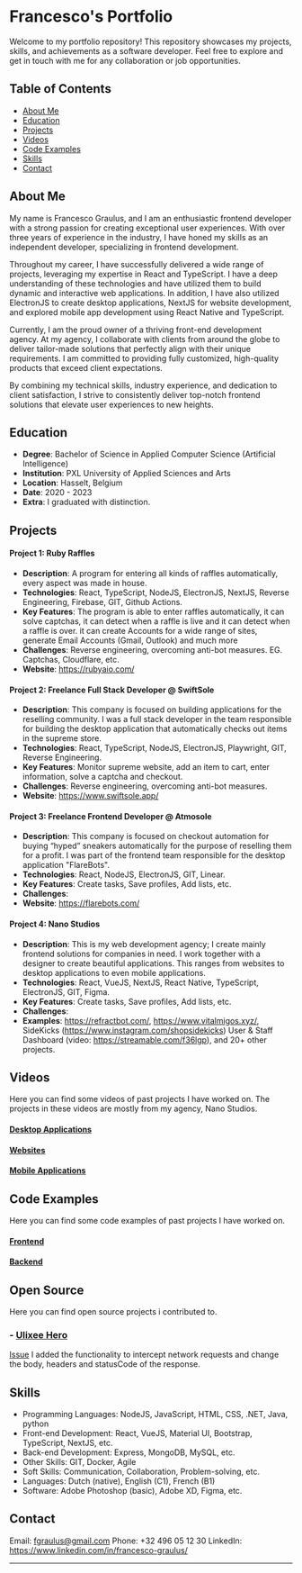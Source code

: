 # Francesco's Portfolio

Welcome to my portfolio repository! This repository showcases my projects, skills, and achievements as a software developer. Feel free to explore and get in touch with me for any collaboration or job opportunities.

## Table of Contents

-   [About Me](#about-me)
-   [Education](#education)
-   [Projects](#projects)
-   [Videos](#videos)
-   [Code Examples](#code-examples)
-   [Skills](#skills)
-   [Contact](#contact)

## About Me

My name is Francesco Graulus, and I am an enthusiastic frontend developer with a strong passion for creating exceptional user experiences. With over three years of experience in the industry, I have honed my skills as an independent developer, specializing in frontend development.

Throughout my career, I have successfully delivered a wide range of projects, leveraging my expertise in React and TypeScript. I have a deep understanding of these technologies and have utilized them to build dynamic and interactive web applications. In addition, I have also utilized ElectronJS to create desktop applications, NextJS for website development, and explored mobile app development using React Native and TypeScript.

Currently, I am the proud owner of a thriving front-end development agency. At my agency, I collaborate with clients from around the globe to deliver tailor-made solutions that perfectly align with their unique requirements. I am committed to providing fully customized, high-quality products that exceed client expectations.

By combining my technical skills, industry experience, and dedication to client satisfaction, I strive to consistently deliver top-notch frontend solutions that elevate user experiences to new heights.

## Education

-   **Degree**: Bachelor of Science in Applied Computer Science (Artificial Intelligence)
-   **Institution**: PXL University of Applied Sciences and Arts
-   **Location**: Hasselt, Belgium
-   **Date**: 2020 - 2023
-   **Extra**: I graduated with distinction.

## Projects

#### Project 1: Ruby Raffles

-   **Description**: A program for entering all kinds of raffles automatically, every aspect was made in house.
-   **Technologies**: React, TypeScript, NodeJS, ElectronJS, NextJS, Reverse Engineering, Firebase, GIT, Github Actions.
-   **Key Features**: The program is able to enter raffles automatically, it can solve captchas, it can detect when a raffle is live and it can detect when a raffle is over. it can create Accounts for a wide range of sites, generate Email Accounts (Gmail, Outlook) and much more
-   **Challenges**: Reverse engineering, overcoming anti-bot measures. EG. Captchas, Cloudflare, etc.
-   **Website**: https://rubyaio.com/

#### Project 2: Freelance Full Stack Developer @ SwiftSole

-   **Description**: This company is focused on building applications for the reselling community. I was a full stack developer in the team responsible for building the desktop application that automatically checks out items in the supreme store.
-   **Technologies**: React, TypeScript, NodeJS, ElectronJS, Playwright, GIT, Reverse Engineering.
-   **Key Features**: Monitor supreme website, add an item to cart, enter information, solve a captcha and checkout.
-   **Challenges**: Reverse engineering, overcoming anti-bot measures.
-   **Website**: https://www.swiftsole.app/

#### Project 3: Freelance Frontend Developer @ Atmosole

-   **Description**: This company is focused on checkout automation for buying “hyped” sneakers automatically for the purpose of reselling them for a profit.
    I was part of the frontend team responsible for the desktop application "FlareBots".
-   **Technologies**: React, NodeJS, ElectronJS, GIT, Linear.
-   **Key Features**: Create tasks, Save profiles, Add lists, etc.
-   **Challenges**:
-   **Website**: https://flarebots.com/

#### Project 4: Nano Studios

-   **Description**: This is my web development agency; I create mainly frontend solutions for companies in need. I work together with a designer to create beautiful applications. This ranges from websites to desktop applications to even mobile applications.
-   **Technologies**: React, VueJS, NextJS, React Native, TypeScript, ElectronJS, GIT, Figma.
-   **Key Features**: Create tasks, Save profiles, Add lists, etc.
-   **Challenges**:
-   **Examples**: https://refractbot.com/, https://www.vitalmigos.xyz/, SideKicks (https://www.instagram.com/shopsidekicks) User & Staff Dashboard (video: https://streamable.com/f36lgp), and 20+ other projects.

## Videos

Here you can find some videos of past projects I have worked on. The projects in these videos are mostly from my agency, Nano Studios.

#### [Desktop Applications](./VIDEOS/DESKTOP)

#### [Websites](./VIDEOS/WEBSITE)

#### [Mobile Applications](./VIDEOS/MOBILE)

## Code Examples

Here you can find some code examples of past projects I have worked on.

#### [Frontend](./CODE/FRONTEND)

#### [Backend](./CODE/BACKEND)

## Open Source

Here you can find open source projects i contributed to.

### - [Ulixee Hero](https://github.com/ulixee/hero)
[Issue](https://github.com/ulixee/hero/issues/236)
I added the functionality to intercept network requests and change the body, headers and statusCode of the response.


## Skills

-   Programming Languages: NodeJS, JavaScript, HTML, CSS, .NET, Java, python
-   Front-end Development: React, VueJS, Material UI, Bootstrap, TypeScript, NextJS, etc.
-   Back-end Development: Express, MongoDB, MySQL, etc.
-   Other Skills: GIT, Docker, Agile
-   Soft Skills: Communication, Collaboration, Problem-solving, etc.
-   Languages: Dutch (native), English (C1), French (B1)
-   Software: Adobe Photoshop (basic), Adobe XD, Figma, etc.

## Contact

Email: fgraulus@gmail.com
Phone: +32 496 05 12 30
LinkedIn: https://www.linkedin.com/in/francesco-graulus/

---
